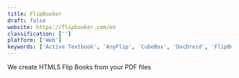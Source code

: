 ```yaml
---
title: FlipBooker
draft: false 
website: https://flipbooker.com/en
classification: ['']
platform: ['Web']
keywords: ['Active Textbook', 'AnyFlip', 'CubeBox', 'DocDroid', 'FlipBuilder', 'FlipCreator', 'Flipb', 'FlowPaper', 'Issuu', 'Joomag', 'Kvisoft FlipBook Maker', 'Kvisoft FlipBook Maker Pro', 'Medium', 'Paperturn', 'Scribd', 'Telescope', 'edocr', 'page2flip publishing solution']
---
```

We create HTML5 Flip Books from your PDF files